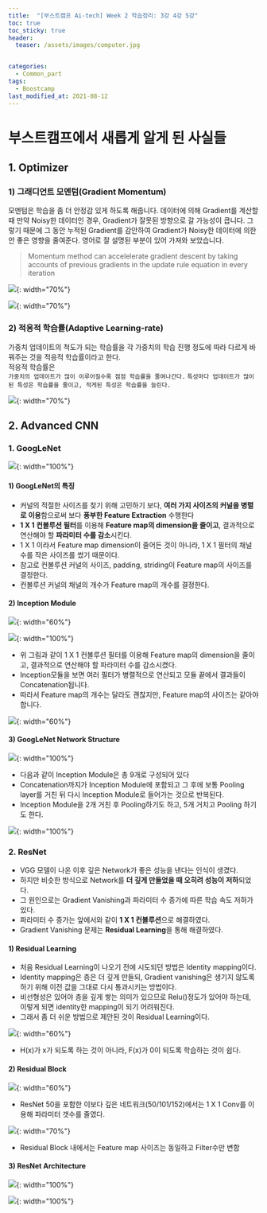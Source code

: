 ```yaml
---
title:  "[부스트캠프 Ai-tech] Week 2 학습정리: 3강 4강 5강"
toc: true
toc_sticky: true
header:
  teaser: /assets/images/computer.jpg


categories:
  - Common_part
tags:
  - Boostcamp
last_modified_at: 2021-08-12
---
```

# 부스트캠프에서 새롭게 알게 된 사실들


## 1. Optimizer  

### 1) 그래디언트 모멘텀(Gradient Momentum)  

모멘텀은 학습을 좀 더 안정감 있게 하도록 해줍니다. 데이터에 의해 Gradient를 계산할 때 만약 Noisy한 데이터인 경우, Gradient가 잘못된 방향으로 갈 가능성이 큽니다. 그렇기 때문에 그 동안 누적된 Gradient를 감안하여 Gradient가 Noisy한 데이터에 의한 안 좋은 영향을 줄여준다. 영어로 잘 설명된 부분이 있어 가져와 보았습니다.  
> Momentum method can accelelerate gradient descent by taking accounts of previous gradients in the update rule equation in every iteration

![](/assets/images/performance_4.png){: width="70%"}  

![](/assets/images/performance_5.png){: width="70%"}  

### 2) 적응적 학습률(Adaptive Learning-rate)  

가중치 업데이트의 척도가 되는 학습률을 각 가중치의 학습 진행 정도에 따라 다르게 바꿔주는 것을 적응적 학습률이라고 한다.  
적응적 학습률은  
`가중치의 업데이트가 많이 이루어질수록 점점 학습률을 줄여나간다.`
`특성마다 업데이트가 많이 된 특성은 학습률을 줄이고, 적게된 특성은 학습률을 늘린다.`  

![](/assets/images/performance_6.png){: width="70%"}  



## 2. Advanced CNN  

### 1. GoogLeNet

![](/assets/images/googlenet_1.png){: width="100%"}   



#### 1) GoogLeNet의 특징  

- 커널의 적절한 사이즈를 찾기 위해 고민하기 보다, **여러 가지 사이즈의 커널을 병렬로 이용**함으로써 보다 **풍부한 Feature Extraction** 수행한다
- **1 X 1 컨볼루션 필터**를 이용해 **Feature map의 dimension을 줄이고**, 결과적으로 연산해야 할 **파라미터 수를 감소**시킨다.
- 1 X 1 이라서 Feature map dimension이 줄어든 것이 아니라, 1 X 1 필터의 채널 수를 작은 사이즈를 썼기 때문이다.
- 참고로 컨볼루션 커널의 사이즈, padding, striding이 Feature map의 사이즈를 결정한다.
- 컨볼루션 커널의 채널의 개수가 Feature map의 개수를 결정한다.  

#### 2) Inception Module

![](/assets/images/googlenet_2.png){: width="60%"}   

![](/assets/images/googlenet_3.png){: width="100%"}   

- 위 그림과 같이 1 X 1 컨볼루션 필터를 이용해 Feature map의 dimension을 줄이고, 결과적으로 연산해야 할 파라미터 수를 감소시켰다.  
- Inception모듈을 보면 여러 필터가 병렬적으로 연산되고 모듈 끝에서 결과들이 Concatenation됩니다.  
- 따라서 Feature map의 개수는 달라도 괜찮지만, Feature map의 사이즈는 같아야 합니다.  

![](/assets/images/googlenet_4.png){: width="60%"}   

#### 3) GoogLeNet Network Structure

![](/assets/images/googlenet_1.png){: width="100%"}   

- 다음과 같이 Inception Module은 총 9개로 구성되어 있다
- Concatenation까지가 Inception Module에 포함되고 그 후에 보통 Pooling layer를 거친 뒤 다시 Inception Module로 들어가는 것으로 반복된다.  
- Inception Module을 2개 거친 후 Pooling하기도 하고, 5개 거치고 Pooling 하기도 한다.

![](/assets/images/googlenet_6.png){: width="100%"}   

### 2. ResNet  

- VGG 모델이 나온 이후 깊은 Network가 좋은 성능을 낸다는 인식이 생겼다.
- 하지만 비슷한 방식으로 Network를 **더 깊게 만들었을 때 오히려 성능이 저하**되었다.
- 그 원인으로는 Gradient Vanishing과 파라미터 수 증가에 따른 학습 속도 저하가 있다.
- 파라미터 수 증가는 앞에서와 같이 **1 X 1 컨볼루션**으로 해결하였다.
- Gradient Vanishing 문제는 **Residual Learning**을 통해 해결하였다.  

#### 1) Residual Learning

- 처음 Residual Learning이 나오기 전에 시도되던 방법은 Identity mapping이다.
- Identity mapping은 층은 더 깊게 만들되, Gradient vanishing은 생기지 않도록 하기 위해 이전 값을 그대로 다시 통과시키는 방법이다.
- 비선형성은 있어야 층을 깊게 쌓는 의미가 있으므로 Relu()정도가 있어야 하는데, 이렇게 되면 identity한 mapping이 되기 어려워진다.
- 그래서 좀 더 쉬운 방법으로 제안된 것이 Residual Learning이다. 

![](/assets/images/googlenet_7.png){: width="60%"}  

- H(x)가 x가 되도록 하는 것이 아니라, F(x)가 0이 되도록 학습하는 것이 쉽다.  

#### 2) Residual Block

![](/assets/images/resnet_1.png){: width="60%"}  

- ResNet 50을 포함한 이보다 깊은 네트워크(50/101/152)에서는 1 X 1 Conv를 이용해 파라미터 갯수를 줄였다.

![](/assets/images/resnet_2.png){: width="70%"}  

- Residual Block 내에서는 Feature map 사이즈는 동일하고 Filter수만 변함  

#### 3) ResNet Architecture

![](/assets/images/resnet_4.png){: width="100%"}  

![](/assets/images/resnet_3.png){: width="100%"}  


